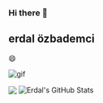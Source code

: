 ### Hi there 👋
## erdal özbademci

:smile:

![gif](https://media1.giphy.com/media/fo4SEMvL8vdd2v2ffp/giphy.gif?cid=ecf05e47or9f31ir2jyugzq7pyxjk3i845tby8ikcnmdtu0b&rid=giphy.gif&ct=g)


<img align="center" src="https://github-readme-stats.vercel.app/api/top-langs/?username=eozbademci&hide=java,html,tex&title_color=ffffff&text_color=c9cacc&icon_color=2bbc8a&bg_color=1d1f21&langs_count=3" />


<img align="center" src="https://github-readme-stats.vercel.app/api?username=eozbademci&show_icons=true&line_height=27&count_private=true&title_color=ffffff&text_color=c9cacc&icon_color=2bbc8a&bg_color=1d1f21" alt="Erdal's GitHub Stats" />
<!--
**eozbademci/eozbademci** is a ✨ _special_ ✨ repository because its `README.md` (this file) appears on your GitHub profile.

Here are some ideas to get you started:

- 🔭 I’m currently working on ...
- 🌱 I’m currently learning ...
- 👯 I’m looking to collaborate on ...
- 🤔 I’m looking for help with ...
- 💬 Ask me about ...
- 📫 How to reach me: ...
- 😄 Pronouns: ...
- ⚡ Fun fact: ...
-->

